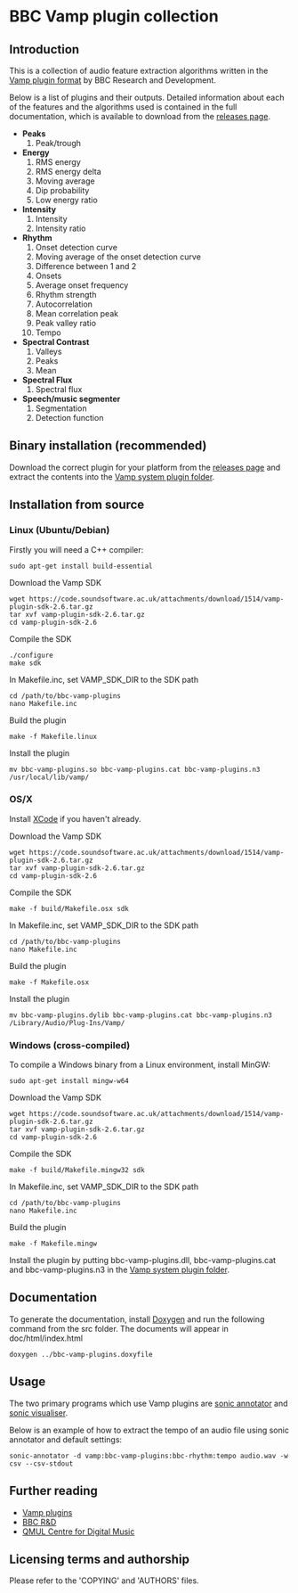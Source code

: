 BBC Vamp plugin collection
===

## Introduction

This is a collection of audio feature extraction algorithms written in the
[Vamp plugin format](http://vamp-plugins.org) by BBC Research and Development.

Below is a list of plugins and their outputs. Detailed information about each
of the features and the algorithms used is contained in the full documentation,
which is available to download from the [releases
page](https://github.com/bbcrd/bbc-vamp-plugins/releases).

* __Peaks__
  1. Peak/trough
* __Energy__
  1. RMS energy
  1. RMS energy delta
  1. Moving average
  1. Dip probability
  1. Low energy ratio
* __Intensity__
  1. Intensity
  1. Intensity ratio
* __Rhythm__
  1. Onset detection curve
  1. Moving average of the onset detection curve
  1. Difference between 1 and 2
  1. Onsets
  1. Average onset frequency
  1. Rhythm strength
  1. Autocorrelation
  1. Mean correlation peak
  1. Peak valley ratio
  1. Tempo
* __Spectral Contrast__
  1. Valleys
  1. Peaks
  1. Mean
* __Spectral Flux__
  1. Spectral flux
* __Speech/music segmenter__
  1. Segmentation
  1. Detection function

## Binary installation (recommended)
Download the correct plugin for your platform from the [releases
page](https://github.com/bbcrd/bbc-vamp-plugins/releases) and extract the
contents into the [Vamp system plugin
folder](http://vamp-plugins.org/download.html#install).

## Installation from source

### Linux (Ubuntu/Debian)

Firstly you will need a C++ compiler:

    sudo apt-get install build-essential

Download the Vamp SDK

    wget https://code.soundsoftware.ac.uk/attachments/download/1514/vamp-plugin-sdk-2.6.tar.gz
    tar xvf vamp-plugin-sdk-2.6.tar.gz
    cd vamp-plugin-sdk-2.6

Compile the SDK

    ./configure
    make sdk

In Makefile.inc, set VAMP\_SDK\_DIR to the SDK path

    cd /path/to/bbc-vamp-plugins
    nano Makefile.inc

Build the plugin

    make -f Makefile.linux

Install the plugin

    mv bbc-vamp-plugins.so bbc-vamp-plugins.cat bbc-vamp-plugins.n3 /usr/local/lib/vamp/

### OS/X

Install [XCode](http://developer.apple.com/xcode/) if you haven't already.

Download the Vamp SDK

    wget https://code.soundsoftware.ac.uk/attachments/download/1514/vamp-plugin-sdk-2.6.tar.gz
    tar xvf vamp-plugin-sdk-2.6.tar.gz
    cd vamp-plugin-sdk-2.6

Compile the SDK

    make -f build/Makefile.osx sdk

In Makefile.inc, set VAMP\_SDK\_DIR to the SDK path

    cd /path/to/bbc-vamp-plugins
    nano Makefile.inc

Build the plugin

    make -f Makefile.osx

Install the plugin

    mv bbc-vamp-plugins.dylib bbc-vamp-plugins.cat bbc-vamp-plugins.n3 /Library/Audio/Plug-Ins/Vamp/

### Windows (cross-compiled)

To compile a Windows binary from a Linux environment, install MinGW:

    sudo apt-get install mingw-w64

Download the Vamp SDK

    wget https://code.soundsoftware.ac.uk/attachments/download/1514/vamp-plugin-sdk-2.6.tar.gz
    tar xvf vamp-plugin-sdk-2.6.tar.gz
    cd vamp-plugin-sdk-2.6

Compile the SDK

    make -f build/Makefile.mingw32 sdk

In Makefile.inc, set VAMP\_SDK\_DIR to the SDK path

    cd /path/to/bbc-vamp-plugins
    nano Makefile.inc

Build the plugin

    make -f Makefile.mingw

Install the plugin by putting bbc-vamp-plugins.dll, bbc-vamp-plugins.cat and
bbc-vamp-plugins.n3 in the [Vamp system plugin
folder](http://vamp-plugins.org/download.html#install).

## Documentation

To generate the documentation, install [Doxygen](http://www.doxygen.org) and
run the following command from the src folder. The documents will appear in
doc/html/index.html

    doxygen ../bbc-vamp-plugins.doxyfile

## Usage

The two primary programs which use Vamp plugins are
[sonic annotator](http://www.omras2.org/sonicannotator) and
[sonic visualiser](http://www.sonicvisualiser.org/).

Below is an example of how to extract the tempo of an audio file using sonic
annotator and default settings:

    sonic-annotator -d vamp:bbc-vamp-plugins:bbc-rhythm:tempo audio.wav -w csv --csv-stdout

## Further reading

* [Vamp plugins](http://vamp-plugins.org)
* [BBC R&D](http://www.bbc.co.uk/rd)
* [QMUL Centre for Digital Music](http://www.elec.qmul.ac.uk/digitalmusic/)

## Licensing terms and authorship

Please refer to the 'COPYING' and 'AUTHORS' files.
